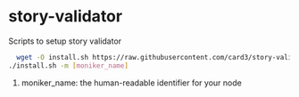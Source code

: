 # story-validator
Scripts to setup story validator

```bash
  wget -O install.sh https://raw.githubusercontent.com/card3/story-validator/refs/heads/main/scripts/install.sh && chmod +x install.sh &&\
./install.sh -m [moniker_name]
```

1. moniker_name: the human-readable identifier for your node
